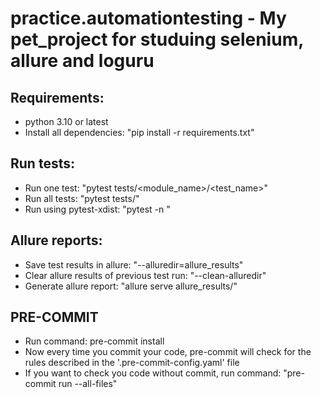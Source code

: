 # practice.automationtesting - My pet_project for studuing selenium, allure and loguru

## Requirements:
* python 3.10 or latest
* Install all dependencies: "pip install -r requirements.txt"

## Run tests:
* Run one test: "pytest tests/<module_name>/<test_name>"
* Run all tests: "pytest tests/"
* Run using pytest-xdist: "pytest -n <n>"

## Allure reports:

* Save test results in allure: "--alluredir=allure_results"
* Clear allure results of previous test run: "--clean-alluredir"
* Generate allure report: "allure serve allure_results/"

## PRE-COMMIT
* Run command: pre-commit install
* Now every time you commit your code, pre-commit will check
for the rules described in the '.pre-commit-config.yaml' file
* If you want to check you code without commit, run command: "pre-commit run --all-files"
